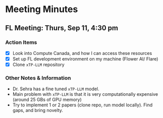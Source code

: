 # Meeting Minutes
## FL Meeting:  Thurs, Sep 11, 4:30 pm

### Action Items 
- [x] Look into Compute Canada, and how I can access these resources
- [x] Set up FL development environment on my machine (Flower AI/ Flare)
- [x] Clone `xTP-LLM` repository
### Other Notes & Information
- Dr. Sehra has a fine tuned `xTP-LLM` model.
- Main problem with `xTP-LLM` is that it is very computationally expensive (around 25 GBs of GPU memory) 
 - Try to implement 1 or 2 papers (clone repo, run model locally). Find gaps, and bring novelty. 